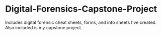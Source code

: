# Digital-Forensics-Capstone-Project
Includes digital forensic cheat sheets, forms, and info sheets I've created. Also included is my capstone project. 
